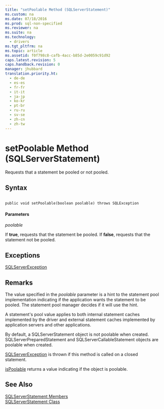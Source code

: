 ```yaml
---
title: "setPoolable Method (SQLServerStatement)"
ms.custom: na
ms.date: 07/18/2016
ms.prod: sql-non-specified
ms.reviewer: na
ms.suite: na
ms.technology: 
  - drivers
ms.tgt_pltfrm: na
ms.topic: article
ms.assetid: f0f798c8-cafb-4acc-b85d-2e0059c91d92
caps.latest.revision: 5
caps.handback.revision: 0
manager: jhubbard
translation.priority.ht: 
  - de-de
  - es-es
  - fr-fr
  - it-it
  - ja-jp
  - ko-kr
  - pt-br
  - ru-ru
  - sv-se
  - zh-cn
  - zh-tw
---
```

# setPoolable Method (SQLServerStatement)
  Requests that a statement be pooled or not pooled.  
  
## Syntax  
  
```  
  
public void setPoolable(boolean poolable) throws SQLException  
```  
  
#### Parameters  
 *poolable*  
  
 If **true**, requests that the statement be pooled. If **false**, requests that the statement not be pooled.  
  
## Exceptions  
 [SQLServerException](../content/SQLServerException-Class.md)  
  
## Remarks  
 The value specified in the *poolable* parameter is a hint to the statement pool implementation indicating if the application wants the statement to be pooled. The statement pool manager decides if it will use the hint.  
  
 A statement's pool value applies to both internal statement caches implemented by the driver and external statement caches implemented by application servers and other applications.  
  
 By default, a SQLServerStatement object is not poolable when created. SQLServerPreparedStatement and SQLServerCallableStatement objects are poolable when created.  
  
 [SQLServerException](../content/SQLServerException-Class.md) is thrown if this method is called on a closed statement.  
  
 [isPoolable](../content/isPoolable-Method--SQLServerStatement-.md) returns a value indicating if the object is poolable.  
  
## See Also  
 [SQLServerStatement Members](../content/SQLServerStatement-Members.md)   
 [SQLServerStatement Class](../content/SQLServerStatement-Class.md)  
  
  